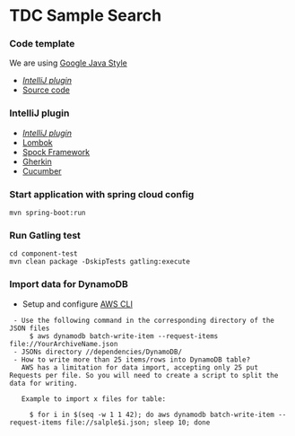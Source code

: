 # TDC Sample Search

### Code template

We are using [Google Java Style](https://google.github.io/styleguide/javaguide.html)
- [*IntelliJ plugin*](https://plugins.jetbrains.com/plugin/8527-google-java-format)
- [Source code](https://github.com/google/google-java-format)

### IntelliJ plugin

- [*IntelliJ plugin*](https://plugins.jetbrains.com/plugin/8527-google-java-format)
- [Lombok](https://plugins.jetbrains.com/plugin/6317-lombok-plugin)
- [Spock Framework](https://plugins.jetbrains.com/plugin/7114-spock-framework-enhancements)
- [Gherkin](https://plugins.jetbrains.com/plugin/7211-gherkin)
- [Cucumber](https://plugins.jetbrains.com/plugin/7212-cucumber-for-java)


### Start application with spring cloud config
```
mvn spring-boot:run
```

### Run Gatling test
```
cd component-test
mvn clean package -DskipTests gatling:execute 
```

### Import data for DynamoDB

 - Setup and configure [AWS CLI](http://docs.aws.amazon.com/cli/latest/userguide/installing.html)

``` 
 - Use the following command in the corresponding directory of the JSON files
     $ aws dynamodb batch-write-item --request-items file://YourArchiveName.json
 - JSONs directory //dependencies/DynamoDB/
 - How to write more than 25 items/rows into DynamoDB table? 
   AWS has a limitation for data import, accepting only 25 put Requests per file. So you will need to create a script to split the data for writing.
 
   Example to import x files for table:
 
     $ for i in $(seq -w 1 1 42); do aws dynamodb batch-write-item --request-items file://salple$i.json; sleep 10; done
```
